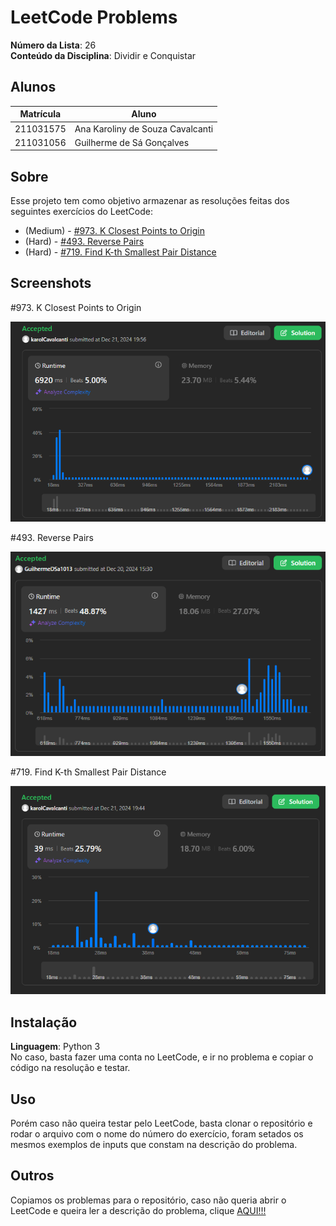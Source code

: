 # LeetCode Problems

**Número da Lista**: 26<br>
**Conteúdo da Disciplina**: Dividir e Conquistar<br>

## Alunos
|Matrícula | Aluno |
| -- | -- |
| 211031575  | Ana Karoliny de Souza Cavalcanti |
| 211031056 | Guilherme de Sá Gonçalves |

## Sobre 
Esse projeto tem como objetivo armazenar as resoluções feitas dos seguintes exercícios do LeetCode:
 - (Medium) - [#973. K Closest Points to Origin](https://leetcode.com/problems/k-closest-points-to-origin/description/?envType=problem-list-v2&envId=divide-and-conquer)
 - (Hard) - [#493. Reverse Pairs](https://leetcode.com/problems/reverse-pairs/description/?envType=problem-list-v2&envId=divide-and-conquer) 
 - (Hard) - [#719. Find K-th Smallest Pair Distance](https://leetcode.com/problems/find-k-th-smallest-pair-distance/description/)


## Screenshots
#973. K Closest Points to Origin

![973](img/img2.png)

#493. Reverse Pairs

![493](img/img1.png)

#719. Find K-th Smallest Pair Distance

![719](img/img3.png)

## Instalação 
**Linguagem**: Python 3<br>
No caso, basta fazer uma conta no LeetCode, e ir no problema e copiar o código na resolução e testar.

## Uso 
Porém caso não queira testar pelo LeetCode, basta clonar o repositório e rodar o arquivo com o nome do número do exercício, foram setados os mesmos exemplos de inputs que constam na descrição do problema.

## Outros 
Copiamos os problemas para o repositório, caso não queria abrir o LeetCode e queira ler a descrição do problema, clique [AQUI!!!](Problems.md)




